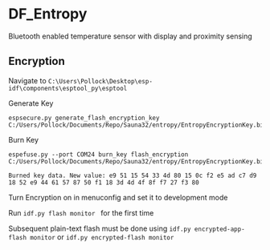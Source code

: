 # DF_Entropy

Bluetooth enabled temperature sensor with display and proximity sensing



## Encryption

Navigate to `C:\Users\Pollock\Desktop\esp-idf\components\esptool_py\esptool`

Generate Key

```
espsecure.py generate_flash_encryption_key C:/Users/Pollock/Documents/Repo/Sauna32/entropy/EntropyEncryptionKey.bin
```

Burn Key

```
espefuse.py --port COM24 burn_key flash_encryption C:/Users/Pollock/Documents/Repo/Sauna32/entropy/EntropyEncryptionKey.bin
```

`Burned key data. New value: e9 51 15 54 33 4d 80 15 0c f2 e5 ad c7 d9 18 52 e9 44 61 57 87 50 f1 18 3d 4d 4f 8f f7 27 f3 80`

Turn Encryption on in menuconfig and set it to development mode

Run `idf.py flash monitor ` for the first time

Subsequent plain-text flash must be done using `idf.py encrypted-app-flash monitor` or `idf.py encrypted-flash monitor` 

